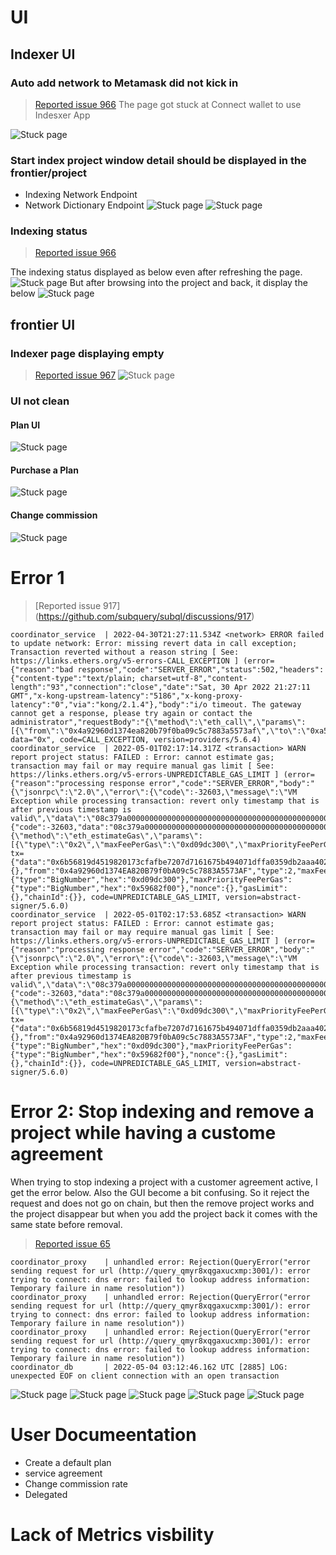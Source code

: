 # UI

## Indexer UI
### Auto add network to Metamask did not kick in 

> [Reported issue 966](https://github.com/subquery/subql/discussions/966)
The page got stuck at Connect wallet to use Indesxer App

![Stuck page](./images/1.PNG)

### Start index project window detail should be displayed in the frontier/project 
- Indexing Network Endpoint
- Network Dictionary Endpoint 
![Stuck page](./images/4.PNG)
![Stuck page](./images/5.PNG)


### Indexing status
> [Reported issue 966](https://github.com/subquery/subql/discussions/976)

The indexing status displayed as below even after refreshing the page.
![Stuck page](./images/13.PNG)
But after browsing into the project and back, it display the below
![Stuck page](./images/14.PNG)

## frontier UI
### Indexer page displaying empty 

> [Reported issue 967](https://github.com/subquery/subql/discussions/967)
![Stuck page](./images/2.PNG)

### UI not clean


#### Plan UI 
![Stuck page](./images/3.PNG)


#### Purchase a Plan

![Stuck page](./images/6.PNG)


#### Change commission

![Stuck page](./images/7.PNG)

# Error 1

> [Reported issue 917] (https://github.com/subquery/subql/discussions/917)
```
coordinator_service  | 2022-04-30T21:27:11.534Z <network> ERROR failed to update network: Error: missing revert data in call exception; Transaction reverted without a reason string [ See: https://links.ethers.org/v5-errors-CALL_EXCEPTION ] (error={"reason":"bad response","code":"SERVER_ERROR","status":502,"headers":{"content-type":"text/plain; charset=utf-8","content-length":"93","connection":"close","date":"Sat, 30 Apr 2022 21:27:11 GMT","x-kong-upstream-latency":"5186","x-kong-proxy-latency":"0","via":"kong/2.1.4"},"body":"i/o timeout. The gateway cannot get a response, please try again or contact the administrator","requestBody":"{\"method\":\"eth_call\",\"params\":[{\"from\":\"0x4a92960d1374ea820b79f0ba09c5c7883a5573af\",\"to\":\"0xa500a3ad54223b7e18d7d73da34f2ef06aca77ec\",\"data\":\"0x8d3a2e520000000000000000000000006c0fadd48e7e236bb10f7d69148be5502a18ca57\"},\"latest\"],\"id\":776,\"jsonrpc\":\"2.0\"}","requestMethod":"POST","url":"https://sqtn.api.onfinality.io/public"}, data="0x", code=CALL_EXCEPTION, version=providers/5.6.4)
coordinator_service  | 2022-05-01T02:17:14.317Z <transaction> WARN report project status: FAILED : Error: cannot estimate gas; transaction may fail or may require manual gas limit [ See: https://links.ethers.org/v5-errors-UNPREDICTABLE_GAS_LIMIT ] (error={"reason":"processing response error","code":"SERVER_ERROR","body":"{\"jsonrpc\":\"2.0\",\"error\":{\"code\":-32603,\"message\":\"VM Exception while processing transaction: revert only timestamp that is after previous timestamp is valid\",\"data\":\"08c379a0000000000000000000000000000000000000000000000000000000000000002000000000000000000000000000000000000000000000000000000000000000386f6e6c792074696d657374616d7020746861742069732061667465722070726576696f75732074696d657374616d702069732076616c69640000000000000000\"},\"id\":4095}\n","error":{"code":-32603,"data":"08c379a0000000000000000000000000000000000000000000000000000000000000002000000000000000000000000000000000000000000000000000000000000000386f6e6c792074696d657374616d7020746861742069732061667465722070726576696f75732074696d657374616d702069732076616c69640000000000000000"},"requestBody":"{\"method\":\"eth_estimateGas\",\"params\":[{\"type\":\"0x2\",\"maxFeePerGas\":\"0xd09dc300\",\"maxPriorityFeePerGas\":\"0x59682f00\",\"from\":\"0x4a92960d1374ea820b79f0ba09c5c7883a5573af\",\"to\":\"0xd85888d978e014ad9da7cf011e726b04fbf0c63c\",\"data\":\"0x6b56819d4519820173cfafbe7207d7161675b494071dffa0359db2aaa402efa7379563480000000000000000000000000000000000000000000000000000000000be8c65ab3921276c8067fe0c82def3e5ecfd8447f1961bc85768c2a56e6bd26d3c0c5500000000000000000000000000000000000000000000000000000000626ded90\"}],\"id\":4095,\"jsonrpc\":\"2.0\"}","requestMethod":"POST","url":"https://sqtn.api.onfinality.io/public"}, tx={"data":"0x6b56819d4519820173cfafbe7207d7161675b494071dffa0359db2aaa402efa7379563480000000000000000000000000000000000000000000000000000000000be8c65ab3921276c8067fe0c82def3e5ecfd8447f1961bc85768c2a56e6bd26d3c0c5500000000000000000000000000000000000000000000000000000000626ded90","to":{},"from":"0x4a92960d1374EA820B79f0bA09c5c7883A5573AF","type":2,"maxFeePerGas":{"type":"BigNumber","hex":"0xd09dc300"},"maxPriorityFeePerGas":{"type":"BigNumber","hex":"0x59682f00"},"nonce":{},"gasLimit":{},"chainId":{}}, code=UNPREDICTABLE_GAS_LIMIT, version=abstract-signer/5.6.0)
coordinator_service  | 2022-05-01T02:17:53.685Z <transaction> WARN report project status: FAILED : Error: cannot estimate gas; transaction may fail or may require manual gas limit [ See: https://links.ethers.org/v5-errors-UNPREDICTABLE_GAS_LIMIT ] (error={"reason":"processing response error","code":"SERVER_ERROR","body":"{\"jsonrpc\":\"2.0\",\"error\":{\"code\":-32603,\"message\":\"VM Exception while processing transaction: revert only timestamp that is after previous timestamp is valid\",\"data\":\"08c379a0000000000000000000000000000000000000000000000000000000000000002000000000000000000000000000000000000000000000000000000000000000386f6e6c792074696d657374616d7020746861742069732061667465722070726576696f75732074696d657374616d702069732076616c69640000000000000000\"},\"id\":4125}\n","error":{"code":-32603,"data":"08c379a0000000000000000000000000000000000000000000000000000000000000002000000000000000000000000000000000000000000000000000000000000000386f6e6c792074696d657374616d7020746861742069732061667465722070726576696f75732074696d657374616d702069732076616c69640000000000000000"},"requestBody":"{\"method\":\"eth_estimateGas\",\"params\":[{\"type\":\"0x2\",\"maxFeePerGas\":\"0xd09dc300\",\"maxPriorityFeePerGas\":\"0x59682f00\",\"from\":\"0x4a92960d1374ea820b79f0ba09c5c7883a5573af\",\"to\":\"0xd85888d978e014ad9da7cf011e726b04fbf0c63c\",\"data\":\"0x6b56819d4519820173cfafbe7207d7161675b494071dffa0359db2aaa402efa7379563480000000000000000000000000000000000000000000000000000000000be8c65ab3921276c8067fe0c82def3e5ecfd8447f1961bc85768c2a56e6bd26d3c0c5500000000000000000000000000000000000000000000000000000000626ded90\"}],\"id\":4125,\"jsonrpc\":\"2.0\"}","requestMethod":"POST","url":"https://sqtn.api.onfinality.io/public"}, tx={"data":"0x6b56819d4519820173cfafbe7207d7161675b494071dffa0359db2aaa402efa7379563480000000000000000000000000000000000000000000000000000000000be8c65ab3921276c8067fe0c82def3e5ecfd8447f1961bc85768c2a56e6bd26d3c0c5500000000000000000000000000000000000000000000000000000000626ded90","to":{},"from":"0x4a92960d1374EA820B79f0bA09c5c7883A5573AF","type":2,"maxFeePerGas":{"type":"BigNumber","hex":"0xd09dc300"},"maxPriorityFeePerGas":{"type":"BigNumber","hex":"0x59682f00"},"nonce":{},"gasLimit":{},"chainId":{}}, code=UNPREDICTABLE_GAS_LIMIT, version=abstract-signer/5.6.0)
```

# Error 2: Stop indexing and remove a project while having a custome agreement 


When trying to stop indexing a project with a customer agreement active, I get the error below. 
Also the GUI become a bit confusing. So it reject the request and does not go on chain, but then the remove project works and the project disappear but when you add the project back it comes with the same state before removal.

> [Reported issue 65](https://github.com/subquery/subql/discussions/965)
```
coordinator_proxy    | unhandled error: Rejection(QueryError("error sending request for url (http://query_qmyr8xqgaxucxmp:3001/): error trying to connect: dns error: failed to lookup address information: Temporary failure in name resolution"))
coordinator_proxy    | unhandled error: Rejection(QueryError("error sending request for url (http://query_qmyr8xqgaxucxmp:3001/): error trying to connect: dns error: failed to lookup address information: Temporary failure in name resolution"))
coordinator_proxy    | unhandled error: Rejection(QueryError("error sending request for url (http://query_qmyr8xqgaxucxmp:3001/): error trying to connect: dns error: failed to lookup address information: Temporary failure in name resolution"))
coordinator_db       | 2022-05-04 03:12:46.162 UTC [2885] LOG:  unexpected EOF on client connection with an open transaction
```

![Stuck page](./images/8.PNG)
![Stuck page](./images/9.PNG)
![Stuck page](./images/10.PNG)
![Stuck page](./images/11.PNG)
![Stuck page](./images/12.PNG)

# User Documeentation 
- Create a default plan
- service agreement
- Change commission rate
- Delegated 


# Lack of Metrics visbility 
